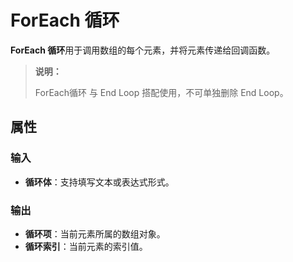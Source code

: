# ForEach 循环

**ForEach 循环**用于调用数组的每个元素，并将元素传递给回调函数。

> **说明：**
>
> ForEach循环 与 End Loop 搭配使用，不可单独删除 End Loop。

## 属性

### 输入

- **循环体**：支持填写文本或表达式形式。

### 输出

- **循环项**：当前元素所属的数组对象。
- **循环索引**：当前元素的索引值。
